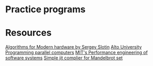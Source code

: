 # Practice programs

# Resources

[Algorithms for Modern hardware by Sergey Slotin](https://en.algorithmica.org/hpc/)
[Alto University Programming parallel computers](https://ppc.cs.aalto.fi/)
[MIT's Performance engineering of software systems](https://ocw.mit.edu/courses/6-172-performance-engineering-of-software-systems-fall-2018/)
[Simple jit complier for Mandelbrot set](https://github.com/spencertipping/jit-tutorial)
